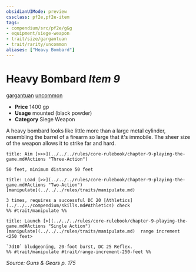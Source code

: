 ```yaml
---
obsidianUIMode: preview
cssclass: pf2e,pf2e-item
tags:
- compendium/src/pf2e/g&g
- equipment/siege-weapon
- trait/size/gargantuan
- trait/rarity/uncommon
aliases: ["Heavy Bombard"]
---
```

# Heavy Bombard *Item 9*  
[gargantuan](gargantuan-b1.md)  [uncommon](uncommon.md)  

- **Price** 1400 gp
- **Usage** mounted (black powder)
- **Category** Siege Weapon

A heavy bombard looks like little more than a large metal cylinder, resembling the barrel of a firearm so large that it's immobile. The sheer size of the weapon allows it to strike far and hard.

```ad-embed-ability
title: Aim [>>>](../../../rules/core-rulebook/chapter-9-playing-the-game.md#Actions "Three-Action")

50 feet, minimum distance 50 feet
```

```ad-embed-ability
title: Load [>>](../../../rules/core-rulebook/chapter-9-playing-the-game.md#Actions "Two-Action")
[manipulate](../../../rules/traits/manipulate.md)  

3 times, requires a successful DC 20 [Athletics](../../../compendium/skills.md#Athletics) check  
%% #trait/manipulate %%
```

```ad-embed-ability
title: Launch [>](../../../rules/core-rulebook/chapter-9-playing-the-game.md#Actions "Single Action")
[manipulate](../../../rules/traits/manipulate.md)  range increment <250 feet>  

`7d10` bludgeoning, 20-foot burst, DC 25 Reflex.  
%% #trait/manipulate #trait/range-increment-250-feet %%
```

*Source: Guns & Gears p. 175*
